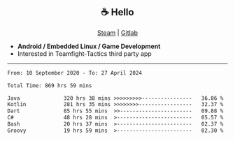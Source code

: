 <h2 align="center"> ☕ Hello </h2>

<p align="center">
  <a href="https://steamcommunity.com/id/Niforances/">Steam</a> |
  <a href="https://gitlab.com/niforances">Gitlab</a>
</p>

 - **Android / Embedded Linux / Game Development**
 - Interested in Teamfight-Tactics third party app

------

<!--START_SECTION:waka-->

```txt
From: 10 September 2020 - To: 27 April 2024

Total Time: 869 hrs 59 mins

Java              320 hrs 38 mins >>>>>>>>>----------------   36.86 %
Kotlin            281 hrs 35 mins >>>>>>>>-----------------   32.37 %
Dart              85 hrs 55 mins  >>-----------------------   09.88 %
C#                48 hrs 28 mins  >------------------------   05.57 %
Bash              20 hrs 37 mins  >------------------------   02.37 %
Groovy            19 hrs 59 mins  >------------------------   02.30 %
```

<!--END_SECTION:waka-->
